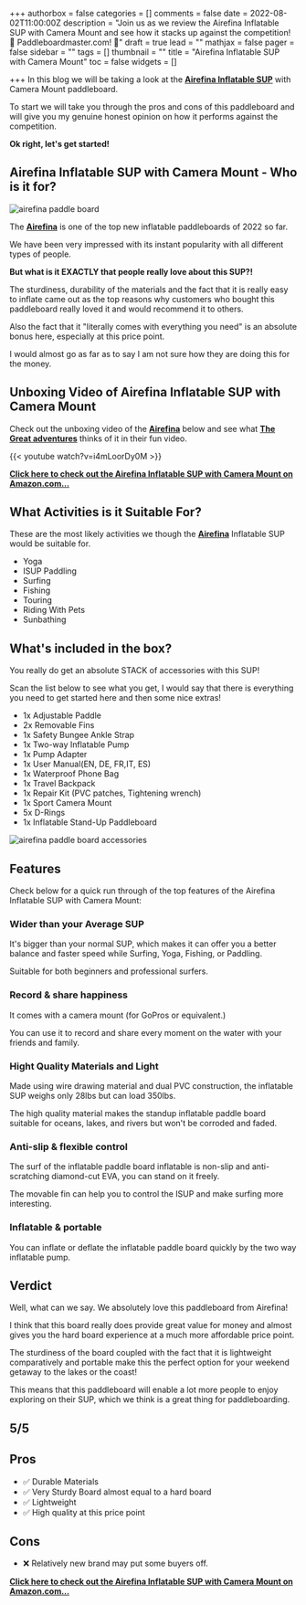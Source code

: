 +++
authorbox = false
categories = []
comments = false
date = 2022-08-02T11:00:00Z
description = "Join us as we review the Airefina Inflatable SUP with Camera Mount  and see how it stacks up against the competition! 🛶 Paddleboardmaster.com! 🛶"
draft = true
lead = ""
mathjax = false
pager = false
sidebar = ""
tags = []
thumbnail = ""
title = "Airefina Inflatable SUP with Camera Mount"
toc = false
widgets = []

+++
In this blog we will be taking a look at the [**Airefina Inflatable SUP**](#) with Camera Mount paddleboard.

To start we will take you through the pros and cons of this paddleboard and will give you my genuine honest opinion on how it performs against the competition.

**Ok right, let's get started!**

## Airefina Inflatable SUP with Camera Mount  - Who is it for?

![airefina paddle board](https://m.media-amazon.com/images/S/aplus-media-library-service-media/0e5b350b-9ac2-46a3-b457-d1d595dd162b.__CR0,0,970,600_PT0_SX970_V1___.png "airefina paddle board")

The [**Airefina**](#) is one of the top new inflatable paddleboards of 2022 so far.  

We have been very impressed with its instant popularity with all different types of people.  

**But what is it EXACTLY that people really love about this SUP?!**

The sturdiness, durability of the materials and the fact that it is really easy to inflate came out as the top reasons why customers who bought this paddleboard really loved it and would recommend it to others.  

Also the fact that it "literally comes with everything you need" is an absolute bonus here, especially at this price point.  

I would almost go as far as to say I am not sure how they are doing this for the money.

## Unboxing Video of Airefina Inflatable SUP with Camera Mount

Check out the unboxing video of the [**Airefina**](#) below and see what [**The Great adventures**](https://www.youtube.com/channel/UCCd6isPH18-iAkueB12pdOQ) thinks of it in their fun video. 

{{< youtube watch?v=i4mLoorDy0M >}}

[**Click here to check out the Airefina Inflatable SUP with Camera Mount  on Amazon.com...**](#)

## What Activities is it Suitable For?

These are the most likely activities we though the [**Airefina**](#) Inflatable SUP would be suitable for.

* Yoga
* ‎I‎SUP Paddling
* Surfing
* Fishing
* Touring
* Riding With Pets
* Sunbathing

## What's included in the box?

You really do get an absolute STACK of accessories with this SUP!

Scan the list below to see what you get, I would say that there is everything you need to get started here and then some nice extras!

* ‎1x Adjustable Paddle
* 2x Removable Fins
* 1x Safety Bungee Ankle Strap
* 1x Two-way Inflatable Pump
* 1x Pump Adapter
* 1x User Manual(EN, DE, FR,IT, ES)
* 1x Waterproof Phone Bag
* 1x Travel Backpack
* 1x Repair Kit (PVC patches, Tightening wrench)
* 1x Sport Camera Mount
* 5x D-Rings
* 1x Inflatable Stand-Up Paddleboard

![airefina paddle board accessories](https://m.media-amazon.com/images/S/aplus-media-library-service-media/2e7bf996-d3ac-4678-8392-7c28b15f1376.__CR0,0,970,600_PT0_SX970_V1___.png "airefina paddle board accessories")

## Features

Check below for a quick run through of the top features of the Airefina Inflatable SUP with Camera Mount:

### Wider than your Average SUP

It's bigger than your normal SUP, which makes it can offer you a better balance and faster speed while Surfing, Yoga, Fishing, or Paddling. 

Suitable for both beginners and professional surfers.

### Record & share happiness

It comes with a camera mount (for GoPros or equivalent.)

You can use it to record and share every moment on the water with your friends and family.

### Hight Quality Materials and Light

Made using wire drawing material and dual PVC construction, the inflatable SUP weighs only 28lbs but can load 350lbs. 

The high quality material makes the standup inflatable paddle board suitable for oceans, lakes, and rivers but won't be corroded and faded.

### Anti-slip & flexible control

The surf of the inflatable paddle board inflatable is non-slip and anti-scratching diamond-cut EVA, you can stand on it freely. 

The movable fin can help you to control the ISUP and make surfing more interesting.

### Inflatable & portable

You can inflate or deflate the inflatable paddle board quickly by the two way inflatable pump.

## Verdict

Well, what can we say.  We absolutely love this paddleboard from Airefina!

I think that this board really does provide great value for money and almost gives you the hard board experience at a much more affordable price point.  

The sturdiness of the board coupled with the fact that it is lightweight comparatively and portable make this the perfect option for your weekend getaway to the lakes or the coast!

This means that this paddleboard will enable a lot more people to enjoy exploring on their SUP, which we think is a great thing for paddleboarding. 

## 5/5

## Pros

* ✅ Durable Materials
* ✅ Very Sturdy Board almost equal to a hard board
* ✅ Lightweight
* ✅ High quality at this price point

## Cons

* ❌ Relatively new brand may put some buyers off. 

[**Click here to check out the Airefina Inflatable SUP with Camera Mount  on Amazon.com...**](#)